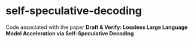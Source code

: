# self-speculative-decoding
Code associated with the paper **Draft &amp; Verify: Lossless Large Language Model Acceleration via Self-Speculative Decoding**

